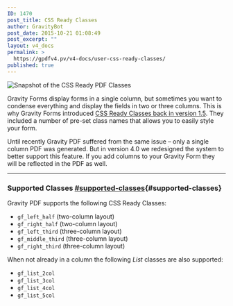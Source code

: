 ```yaml
---
ID: 1470
post_title: CSS Ready Classes
author: GravityBot
post_date: 2015-10-21 01:08:49
post_excerpt: ""
layout: v4_docs
permalink: >
  https://gpdfv4.pv/v4-docs/user-css-ready-classes/
published: true
---
```

![Snapshot of the CSS Ready PDF Classes](https://gpdfv4.pv/app/uploads/2015/10/css-ready.png) 

Gravity Forms display forms in a single column, but sometimes you want to condense everything and display the fields in two or three columns. This is why Gravity Forms introduced [CSS Ready Classes back in version 1.5](https://www.gravityhelp.com/documentation/article/css-ready-classes/). They included a number of pre-set class names that allows you to easily style your form.

Until recently Gravity PDF suffered from the same issue – only a single column PDF was generated. But in version 4.0 we redesigned the system to better support this feature. If you add columns to your Gravity Form they will be reflected in the PDF as well.

---

### Supported Classes [#supported-classes](#supported-classes){#supported-classes}

Gravity PDF supports the following CSS Ready Classes:

* `gf_left_half` (two-column layout)
* `gf_right_half` (two-column layout)
* `gf_left_third` (three-column layout)
* `gf_middle_third` (three-column layout)
* `gf_right_third` (three-column layout)

When not already in a column the following *List* classes are also supported:

* `gf_list_2col`
* `gf_list_3col`
* `gf_list_4col`
* `gf_list_5col`